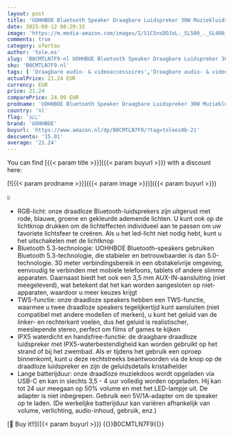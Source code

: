 ```yaml
---
layout: post
title: 'UOHHBOE Bluetooth Speaker Draagbare Luidspreker 30W Muziekluidspreker 24 uur Batterijduur Waterdicht en Stofdicht met TWS Handsfree Meeslepend Stereogeluid RGB-Feestlicht met Koord Zwart'
date: 2025-09-12 08:29:33
image: 'https://m.media-amazon.com/images/I/51C5nsDDJoL._SL500_._SL400_.jpg'
comments: true
category: ofertas
author: 'tole.es'
slug: 'B0CMTLN7F9-nl UOHHBOE Bluetooth Speaker Draagbare Luidspreker 30W...'
sku: 'B0CMTLN7F9-nl'
tags: [ 'Draagbare audio- & videoaccessoires','Draagbare audio- & videoapparatuur','Draagbare bluetooth-luidsprekers','Draagbare luidsprekers & dokken','Elektronica','uohhboe','🇳🇱', ]
actualPrice: 21.24 EUR
currency: EUR
price: 21.24
comparePrice: 24.99 EUR
prodname: 'UOHHBOE Bluetooth Speaker Draagbare Luidspreker 30W Muziekluidspreker 24 uur Batterijduur Waterdicht en Stofdicht met TWS Handsfree Meeslepend Stereogeluid RGB-Feestlicht met Koord Zwart'
country: 'nl'
flag: '🇳🇱'
brand: 'UOHHBOE'
buyurl: 'https://www.amazon.nl/dp/B0CMTLN7F9/?tag=tolees0b-21'
descuento: '15.01'
average: '21.24'
---
```


You can find [{{< param title >}}]({{< param buyurl >}}) with a discount here:

[![{{< param prodname >}}]({{< param image >}})]({{< param buyurl >}})

ℹ️:

- RGB-licht: onze draadloze Bluetooth-luidsprekers zijn uitgerust met rode, blauwe, groene en gekleurde ademende lichten. U kunt ook op de lichtknop drukken om de lichteffecten individueel aan te passen om uw favoriete lichtsfeer te creëren. Als u het led-licht niet nodig hebt, kunt u het uitschakelen met de lichtknop
- Bluetooth 5.3-technologie: UOHHBOE Bluetooth-speakers gebruiken Bluetooth 5.3-technologie, die stabieler en betrouwbaarder is dan 5.0-technologie. 30 meter verbindingsbereik in een obstakelvrije omgeving, eenvoudig te verbinden met mobiele telefoons, tablets of andere slimme apparaten. Daarnaast biedt het ook een 3,5 mm AUX-IN-aansluiting (niet meegeleverd), wat betekent dat het kan worden aangesloten op niet-apparaten, waardoor u meer keuzes krijgt
- TWS-functie: onze draadloze speakers hebben een TWS-functie, waarmee u twee draadloze speakers tegelijkertijd kunt aansluiten (niet compatibel met andere modellen of merken), u kunt het geluid van de linker- en rechterkant voelen, dus het geluid is realistischer, meeslepende stereo, perfect om films of games te kijken
- IPX5 waterdicht en handsfree-functie: de draagbare draadloze luidspreker met IPX5-waterbestendigheid kan worden gebruikt op het strand of bij het zwembad. Als er tijdens het gebruik een oproep binnenkomt, kunt u deze rechtstreeks beantwoorden via de knop op de draadloze luidspreker en zijn de geluidsdetails kristalhelder
- Lange batterijduur: onze draadloze muziekdoos wordt opgeladen via USB-C en kan in slechts 3,5 - 4 uur volledig worden opgeladen. Hij kan tot 24 uur meegaan op 50% volume en met het LED-lampje uit. De adapter is niet inbegrepen. Gebruik een 5V/1A-adapter om de speaker op te laden. (De werkelijke batterijduur kan variëren afhankelijk van volume, verlichting, audio-inhoud, gebruik, enz.)

[🛒 Buy it!!]({{< param buyurl >}})
{{<world>}}B0CMTLN7F9{{</world>}}
